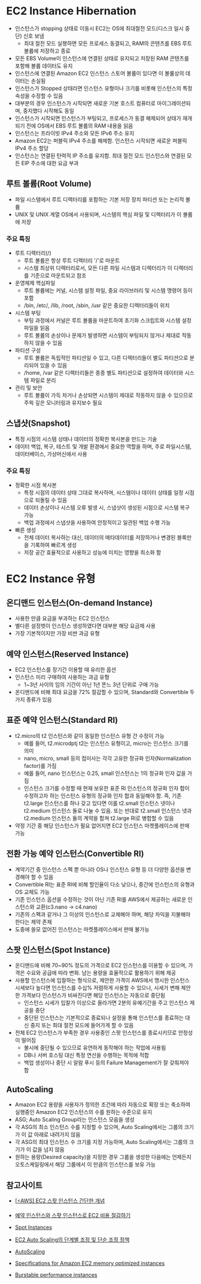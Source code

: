 

# EC2 Instance Hibernation
- 인스턴스가 stopping 상태로 이동시 EC2는 OS에 최대절전 모드(디스크 일시 중단) 신호 보냄
  - 최대 절전 모드 실행하면 모든 프로세스 동결되고, RAM의 콘텐츠를 EBS 루트 볼륨에 저장하고 종료
- 모든 EBS Volume이 인스턴스에 연결된 상태로 유지되고 저장된 RAM 콘텐츠를 포함해 볼륨 데이터도 유지
- 인스턴스에 연결된 Amazon EC2 인스턴스 스토어 볼륨이 있다면 이 볼륨상의 데이터는 손실됨
- 인스턴스가 Stopped 상태라면 인스턴스 유형이나 크기를 비롯해 인스턴스의 특정 속성을 수정할 수 있음
- 대부분의 경우 인스턴스가 시작되면 새로운 기본 호스트 컴퓨터로 마이그레이션되며, 중지했다 시작해도 동일
- 인스턴스가 시작되면 인스턴스가 부팅되고, 프로세스가 동결 해제되어 상태가 재개되기 전에 OS에서 EBS 루트 볼륨의 RAM 내용을 읽음
- 인스턴스는 프라이빗 IPv4 주소와 모든 IPv6 주소 유지
- Amazon EC2는 퍼블릭 IPv4 주소를 해제함. 인스턴스 시작되면 새로운 퍼블릭 IPv4 주소 할당
- 인스턴스는 연결된 탄력적 IP 주소를 유지함. 최대 절전 모드 인스턴스와 연결된 모든 EIP 주소에 대한 요금 부과


## 루트 볼륨(Root Volume)
- 파일 시스템에서 루트 디렉터리를 포함하는 기본 저장 장치 파티션 또는 논리적 볼륨
- UNIX 및 UNIX 계열 OS에서 사용되며, 시스템의 핵심 파일 및 디렉터리가 이 볼륨에 저장

### 주요 특징
- 루트 디렉터리(/)
  - 루트 볼륨은 항상 루트 디렉터리 '/'로 마운트
  - 시스템 최상위 디렉터리로서, 모든 다른 파일 시스템과 디렉터리가 이 디렉터리를 기준으로 마운트되고 참조
- 운영체제 핵심파일
  - 루트 볼륨에는 커널, 시스템 설정 파일, 중요 라이브러리 및 시스템 명령어 등이 포함
  - /bin, /etc/, /lib, /root, /sbin, /usr 같은 중요한 디렉터리들이 위치
- 시스템 부팅
  - 부팅 과정에서 커널은 루트 볼륨을 마운트하여 초기화 스크립트와 시스템 설정 파일을 읽음
  - 루트 볼륨의 손상이나 문제가 발생하면 시스템이 부팅되지 않거나 제대로 작동하지 않을 수 있음
- 파티션 구성
  - 루트 볼륨은 독립적인 파티션일 수 있고, 다른 디렉터리들이 별도 파티션으로 분리되어 있을 수 있음
  - /home, /var 같은 디렉터리들은 종종 별도 파티션으로 설정하여 데이터와 시스템 파일로 분리
- 관리 및 보안
  - 루트 볼륨이 가득 차거나 손상되면 시스템이 제대로 작동하지 않을 수 있으므로 주읙 깊은 모니터링과 유지보수 필요


## 스냅샷(Snapshot)
- 특정 시점의 시스템 상태나 데이터의 정확한 복사본을 만드는 기술
- 데이터 백업, 복구, 테스트 및 개발 환경에서 중요한 역할을 하며, 주로 파일시스템, 데이터베이스, 가상머신에서 사용

### 주요 특징
- 정확한 시점 복사본
  - 특정 시점의 데이터 상태 그대로 복사하며, 시스템이나 데이터 상태를 일정 시점으로 되돌릴 수 있음
  - 데이터 손상이나 시스템 오류 발생 시, 스냅샷이 생성된 시점으로 시스템 복구 가능
  - 백업 과정에서 스냅샷을 사용하여 안정적이고 일관된 백업 수행 가능
- 빠른 생성
  - 전체 데이터 복사하는 대신, 데이터의 메타데이터를 저장하거나 변경된 블록만을 기록하여 빠르게 생성
  - 저장 공간 효율적으로 사용하고 성능에 미치는 영향을 최소화 함


# EC2 Instance 유형

## 온디맨드 인스턴스(On-demand Instance)
- 사용한 만큼 요금을 부과하는 EC2 인스턴스
- 별다른 설정벗이 인스턴스 생성하였다면 대부분 해당 요금제 사용
- 가장 기본적이지만 가장 비싼 과금 유형

## 예약 인스턴스(Reserved Instance)
- EC2 인스턴스를 장기간 이용할 때 유리한 옵션
- 인스턴스 미리 구매하여 사용하는 과금 유형
  - 1~3년 사이의 임의 기간이 아닌 1년 똔느 3년 단위로 구매 가능
- 온디맨드에 비해 최대 요금을 72% 절감할 수 있으며, Standard와 Convertible 두 가지 종류가 있음

## 표준 예약 인스턴스(Standard RI)
- t2.micro의 t2 인스턴스와 같이 동일한 인스턴스 유형 간 수정이 가능
  - 예를 들어, t2.microdptj t2는 인스턴스 유형이고, micro는 인스턴스 크기를 의미
  - nano, micro, small 등의 접미사는 각각 고유한 정규화 인자(Normalization factor)를 가짐
  - 예를 들어, nano 인스턴스는 0.25, small 인스턴스는 1의 정규화 인자 값을 가짐
  - 인스턴스 크기를 수정할 때 현재 보유한 표준 RI 인스턴스의 정규화 인자 합이 수정하고자 하는 인스턴스 유형의 정규화 인자 합과 동일해야 함. 즉, 기존 t2.large 인스턴스를 하나 갖고 있다면 이를 t2.small 인스턴스 넷이나 t2.medium 인스턴스 둘로 나눌 수 있음. 또는 반대로 t2.small 인스턴스 넷과 t2.medium 인스턴스 둘의 계약을 합쳐 t2.large RI로 병합할 수 있음
- 약정 기간 중 해당 인스턴스가 필요 없어지면 EC2 인스턴스 마켓플레이스에 판매 가능

## 전환 가능 예약 인스턴스(Convertible RI)
- 계약기간 중 인스턴스 스펙 뿐 아니라 OS나 인스턴스 유형 등 더 다양한 옵션을 변경해야 할 수 있음
- Convertible RI는 표준 RI에 비해 할인율이 다소 낮으나, 중간에 인스턴스의 유형과 OS 교체도 가능
- 기존 인스턴스 옵션을 수정하는 것이 아닌 기존 RI를 AWS에서 제공하는 새로운 인스턴스와 교환(c3.nano → c4.nano) 
- 기존의 스펙과 같거나 그 이상의 인스턴스로 교체해야 하며, 해당 차익을 지불해야 한다는 제약 존재
- 도중에 쓸모 없어진 인스턴스는 마켓플레이스에서 판매 불가능

## 스팟 인스턴스(Spot Instance)
- 온디맨드에 비해 70~90% 정도의 가격으로 EC2 인스턴스를 이용할 수 있으며, 가격은 수요와 공급에 따라 변화. 남는 용량을 효율적으로 활용하기 위해 제공
- 사용할 인스턴스에 입찰하는 형식으로, 제안한 가격이 AWS에서 명시한 인스턴스 시세보다 높다면 인스턴스를 수십% 저렴하게 사용할 수 있으나, 시세가 변해 제안한 가격보다 인스턴스가 비싸진다면 해당 인스턴스는 자동으로 중단됨
  - 인스턴스 시세가 입찰가 이상으로 올라가면 2분의 유예기간을 주고 인스턴스 제공을 중단
  - 중단된 인스턴스는 기본적으로 종료되나 설정을 통해 인스턴스를 종료하는 대신 중지 또는 최대 절전 모드에 들어가게 할 수 있음
- 전체 EC2 인스턴스가 부족한 경우 사용중인 스팟 인스턴스를 종료시키므로 안정성이 떨어짐
  - 불시에 중단될 수 있으므로 유연하게 동작해야 하는 작업에 사용됨
  - DB나 서버 호스팅 대신 특정 연산을 수행하는 목적에 적합
  - 백업 생성이나 중단 시 알람 푸시 등의 Failure Management가 잘 갖춰져야 함


## AutoScaling
- Amazon EC2 용량을 사용자가 정의한 조건에 따라 자동으로 확장 또는 축소하여 실행중인 Amazon EC2 인스턴스의 수를 원하는 수준으로 유지
- ASG; Auto Scaling Group라는 인스턴스 모음을 생성
- 각 ASG의 최소 인스턴스 수를 지정할 수 있으며, Auto Scaling에서는 그룹의 크기가 이 값 아래로 내려가지 않음
- 각 ASG의 최대 인스턴스 수 크기를 지정 가능하며, Auto Scaling에서는 그룹의 크기가 이 값을 넘지 않음
- 원하는 용량(Desired capacity)을 지정한 경우 그룹을 생성한 다음에는 언제든지 오토스케일링에서 해당 그룹에서 이 만큼의 인스턴스를 보유 가능


## 참고사이트
- [[⚡AWS] EC2 스팟 인스턴스 간단한 개념](https://data-engineer-tech.tistory.com/21)
- [예약 인스턴스와 스팟 인스턴스로 EC2 비용 절감하기](https://velog.io/@c17an/%EC%98%88%EC%95%BD-%EC%9D%B8%EC%8A%A4%ED%84%B4%EC%8A%A4%EC%99%80-%EC%8A%A4%ED%8C%9F-%EC%9D%B8%EC%8A%A4%ED%84%B4%EC%8A%A4%EB%A1%9C-EC2-%EB%B9%84%EC%9A%A9-%EC%A0%88%EA%B0%90%ED%95%98%EA%B8%B0)
- [Spot Instances](https://docs.aws.amazon.com/ko_kr/AWSEC2/latest/UserGuide/using-spot-instances.html)
- [EC2 Auto Scaling의 단계별 조정 및 단순 조정 정책](https://docs.aws.amazon.com/ko_kr/autoscaling/ec2/userguide/as-scaling-simple-step.html)
- [AutoScaling](https://velog.io/@hkjs96/AWS-AutoScaling)



- [Specifications for Amazon EC2 memory optimized instances](https://docs.aws.amazon.com/ec2/latest/instancetypes/mo.html) 
- [Burstable performance instances](https://docs.aws.amazon.com/AWSEC2/latest/UserGuide/burstable-performance-instances.html)